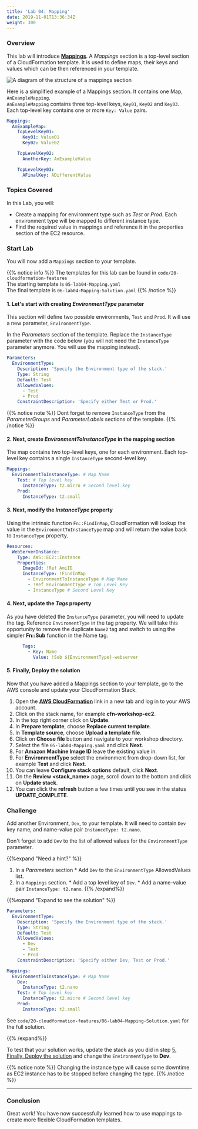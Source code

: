 ```yaml
---
title: 'Lab 04: Mapping'
date: 2019-11-01T13:36:34Z
weight: 300
---
```


### Overview

This lab will introduce **[Mappings](https://docs.aws.amazon.com/AWSCloudFormation/latest/UserGuide/mappings-section-structure.html)**. A _Mappings_ section is a top-level section of a CloudFormation template. It is used to define maps, their keys and values which can be then referenced in your template.

![A diagram of the structure of a mappings section](../mapping.png)

Here is a simplified example of a Mappings section. It contains one Map, `AnExampleMapping`. \
`AnExampleMapping` contains three top-level keys, `Key01`, `Key02` and `Key03`. \
Each top-level key contains one or more `Key: Value` pairs.

```yaml
Mappings: 
  AnExampleMap: 
    TopLevelKey01: 
      Key01: Value01
      Key02: Value02

    TopLevelKey02: 
      AnotherKey: AnExampleValue

    TopLevelKey03: 
      AFinalKey: ADifferentValue
```

### Topics Covered
In this Lab, you will:

+ Create a mapping for environment type such as _Test_ or _Prod_. Each environment type will be mapped to different instance type.
+ Find the required value in mappings and reference it in the properties section of the EC2 resource.

### Start Lab

You will now add a `Mappings` section to your template. 

{{% notice info %}}
The templates for this lab can be found in `code/20-cloudformation-features`\
The starting template is `05-lab04-Mapping.yaml` \
The final template is `06-lab04-Mapping-Solution.yaml`
{{% /notice %}}

#### 1. Let's start with creating _EnvironmentType_ parameter

This section will define two possible environments, `Test` and `Prod`. It will use a new parameter, `EnvironmentType`.
 
In the _Parameters_ section of the template. Replace the `InstanceType` parameter with the code below (you will not need the `InstanceType `parameter anymore. You will use the mapping instead).

```yaml
Parameters:
  EnvironmentType:
    Description: 'Specify the Environment type of the stack.'
    Type: String
    Default: Test
    AllowedValues:
      - Test
      - Prod
    ConstraintDescription: 'Specify either Test or Prod.'
```

{{% notice note %}}
Dont forget to remove `InstanceType` from the _ParameterGroups_ and _ParameterLabels_ sections of the template.
{{% /notice %}}

#### 2. Next, create _EnvironmentToInstanceType_ in the mapping section 

The map contains two top-level keys, one for each environment. Each top-level key contains a single `InstanceType` second-level key.

```yaml
Mappings:
  EnvironmentToInstanceType: # Map Name
    Test: # Top level key
      InstanceType: t2.micro # Second level key
    Prod:
      InstanceType: t2.small
```

#### 3. Next, modify the _InstanceType_ property

Using the intrinsic function `Fn::FindInMap`, CloudFormation will lookup the value in the `EnvironmentToInstanceType` map and will return the value back to `InstanceType` property. 

```yaml
Resources:
  WebServerInstance:
    Type: AWS::EC2::Instance
    Properties: 
      ImageId: !Ref AmiID
      InstanceType: !FindInMap
        - EnvironmentToInstanceType # Map Name
        - !Ref EnvironmentType # Top Level Key
        - InstanceType # Second Level Key
```

#### 4. Next, update the _Tags_ property

As you have deleted the `InstanceType` parameter, you will need to update the tag. Reference `EnviromentType` in the tag property.
We will take this opportunity to remove the duplicate `Name2` tag and switch to using the simpler **Fn::Sub** function in the Name tag.

```yaml
      Tags:
        - Key: Name
          Value: !Sub ${EnvironmentType}-webserver
```

#### 5. Finally, Deploy the solution

Now that you have added a Mappings section to your template, go to the AWS console and update your CloudFormation Stack.

1. Open the **[AWS CloudFormation](https://console.aws.amazon.com/cloudformation)** link in a new tab and log in to your AWS account.
1. Click on the stack name, for example **cfn-workshop-ec2**.
1. In the top right corner click on **Update**.
1. In **Prepare template**, choose **Replace current template**.
1. In **Template source**, choose **Upload a template file**.
1. Click on **Choose file** button and navigate to your workshop directory.
1. Select the file `05-lab04-Mapping.yaml` and click **Next**.
1. For **Amazon Machine Image ID** leave the existing value in.
1. For **EnvironmentType** select the environment from drop-down list, for example **Test** and click **Next**.
1. You can leave **Configure stack options** default, click **Next**.
1. On the **Review <stack_name>** page, scroll down to the bottom and click on **Update stack**.
1. You can click the **refresh** button a few times until you see in the status **UPDATE_COMPLETE**.

### Challenge

Add another Environment, `Dev`, to your template. It will need to contain `Dev` key name, and name-value pair `InstanceType: t2.nano`. 

Don't forget to add `Dev` to the list of allowed values for the `EnvironmentType` parameter.

{{%expand "Need a hint?" %}}
  1. In a _Parameters_ section
    * Add `Dev` to the `EnvironmentType` AllowedValues list.
  1. In a `Mappings` section. 
    * Add a top level key of `Dev`.
    * Add a name-value pair `InstanceType: t2.nano`.
{{% /expand%}}

{{%expand "Expand to see the solution" %}}

```yaml
Parameters:
  EnvironmentType:
    Description: 'Specify the Environment type of the stack.'
    Type: String
    Default: Test
    AllowedValues:
      - Dev
      - Test
      - Prod
    ConstraintDescription: 'Specify either Dev, Test or Prod.'

Mappings:
  EnvironmentToInstanceType: # Map Name
    Dev:
      InstanceType: t2.nano
    Test: # Top level key
      InstanceType: t2.micro # Second level key
    Prod:
      InstanceType: t2.small
```

See `code/20-cloudformation-features/06-lab04-Mapping-Solution.yaml` for the full solution.

{{% /expand%}}

To test that your solution works, update the stack as you did in step [5. Finally, Deploy the solution](#5-finally-deploy-the-solution) and change the `EnvironmentType` to **Dev**.

{{% notice note %}}
Changing the instance type will cause some downtime as EC2 instance has to be stopped before changing the type.
{{% /notice %}}

---
### Conclusion

Great work! You have now successfully learned how to use mappings to create more flexible CloudFormation templates. 
